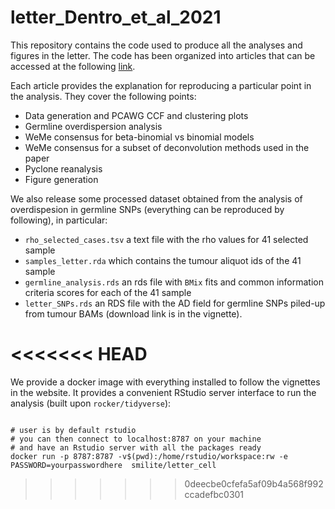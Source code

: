 # letter_Dentro_et_al_2021

This repository contains the code used to produce all the analyses and figures in the letter. The code has been organized into articles that can be accessed at the following [link](https://sottorivalab.github.io/letter_Dentro_et_al_2021/). 

Each article provides the explanation for reproducing a particular point in the analysis. They cover the following points:

* Data generation and PCAWG CCF and clustering plots
* Germline overdispersion analysis
* WeMe consensus for beta-binomial vs binomial models
* WeMe consensus for a subset of deconvolution methods used in the paper
* Pyclone reanalysis
* Figure generation

We also release some processed dataset obtained from the analysis of overdispesion in germline SNPs (everything can be reproduced by following), in particular:

* `rho_selected_cases.tsv` a text file with the rho values for 41 selected sample
* `samples_letter.rda` which contains the tumour aliquot ids of the 41 sample
* `germline_analysis.rds` an rds file with `BMix` fits and common information criteria scores for each of the 41 sample
* `letter_SNPs.rds` an RDS file with the AD field for germline SNPs piled-up from tumour BAMs (download link is in the vignette).


<<<<<<< HEAD
=======

We provide a docker image with everything installed to follow the vignettes in the website. It provides a convenient RStudio server interface to run the analysis (built upon `rocker/tidyverse`):

```{bash}

# user is by default rstudio
# you can then connect to localhost:8787 on your machine 
# and have an Rstudio server with all the packages ready  
docker run -p 8787:8787 -v$(pwd):/home/rstudio/workspace:rw -e PASSWORD=yourpasswordhere  smilite/letter_cell

```
>>>>>>> 0deecbe0cfefa5af09b4a568f992ccadefbc0301
